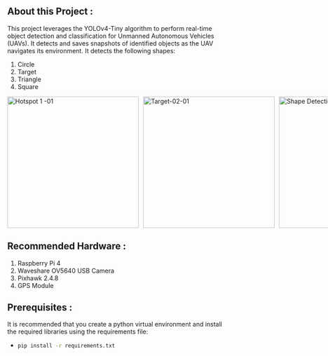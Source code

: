 ## About this Project :
This project leverages the YOLOv4-Tiny algorithm to perform real-time object detection and 
classification for Unmanned Autonomous Vehicles (UAVs). It detects and saves snapshots of identified objects as the UAV navigates its environment.
It detects the following shapes:
1. Circle
2. Target
3. Triangle
4. Square
<div style="display: flex; gap: 10px;">
    <img src="https://github.com/user-attachments/assets/85ac43da-ea59-4664-a8b5-caafce8e582a" width="300" height="300" alt="Hotspot 1 -01"/>
    <img src="https://github.com/user-attachments/assets/bc58de67-4782-431e-9ca5-99e7154b96e4" width="300" height="300" alt="Target-02-01"/>
    <img src="https://github.com/user-attachments/assets/a5d0c854-4ad9-4a4c-a5bc-b874d5da1604" width="300" height="300" alt="Shape Detection-02-01"/>
</div>

## Recommended Hardware :
1. Raspberry Pi 4
2. Waveshare OV5640 USB Camera
3. Pixhawk 2.4.8
4. GPS Module

## Prerequisites :
It is recommended that you create a python virtual environment and install the required libraries using the requirements file:
* ```sh
  pip install -r requirements.txt
  ```
